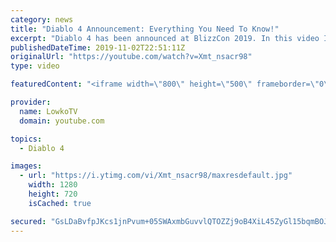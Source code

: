 ```yaml
---
category: news
title: "Diablo 4 Announcement: Everything You Need To Know!"
excerpt: "Diablo 4 has been announced at BlizzCon 2019. In this video I go over everything you need to know about this upcoming Blizzard Entertainment game."
publishedDateTime: 2019-11-02T22:51:11Z
originalUrl: "https://youtube.com/watch?v=Xmt_nsacr98"
type: video

featuredContent: "<iframe width=\"800\" height=\"500\" frameborder=\"0\" src=\"https://www.youtube.com/embed/Xmt_nsacr98\" allow=\"accelerometer; autoplay; encrypted-media; gyroscope; picture-in-picture\" allowfullscreen></iframe>"

provider:
  name: LowkoTV
  domain: youtube.com

topics:
  - Diablo 4

images:
  - url: "https://i.ytimg.com/vi/Xmt_nsacr98/maxresdefault.jpg"
    width: 1280
    height: 720
    isCached: true

secured: "GsLDaBvfpJKcs1jnPvum+05SWAxmbGuvvlQTOZZj9oB4XiL45ZyGl15bqmBOJ8tYRKuwzBpvuH+H6pEe6zgJp+5AtYmcV7kq4eEBAdcWXgRdYJfIDPYK/sKDcAr7tqoKrKVw6cjdwKb107yXjDNgCXjA0Cyhj2lN1q+IgpLfpRqZvIx3FL76SwhTnycoipfrXqQ1Nv5MvhHVnVOj8pslWAGiffGNxvQ0VZtB51mks0L5tM41VfpgvGTpHtxrpvmnNnWGRV87r2FuGVkOzFh/d9Sp60q1HYWVDJ4lqR8J5LjQwpMlof5bot+Lx7r4Mo0i/uh7rd3473OJ7O8PGGPyfyQ/xtWwTKX6L7lbu7YrOpi/rJUjTltee6ZdSP4EleYjJDaJaG6M/OYxW4UeEKPlHzcP4WlTep19Jq3eOwwPJFzZbFy3E9PZ610LxiOImRSE;vbk955m9oTGjV7YtSGINNw=="
---
```


